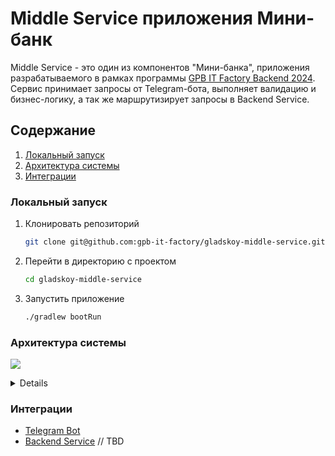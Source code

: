 # Middle Service приложения Мини-банк

Middle Service - это один из компонентов "Мини-банка", приложения разрабатываемого в рамках программы [GPB IT Factory Backend 2024](https://gpb.fut.ru/itfactory/backend).
Сервис принимает запросы от Telegram-бота, выполняет валидацию и бизнес-логику, а так же маршрутизирует запросы в Backend Service.


## Содержание

1. [Локальный запуск](#локальный-запуск)
2. [Архитектура системы](#архитектура-системы)
3. [Интеграции](#интеграции)


### Локальный запуск

1. Клонировать репозиторий
    ```bash
    git clone git@github.com:gpb-it-factory/gladskoy-middle-service.git
    ```
2. Перейти в директорию с проектом
   ```bash
   cd gladskoy-middle-service
3. Запустить приложение
    ```bash
    ./gradlew bootRun
    ```


### Архитектура системы

![](src/main/resources/project/architecture.png)

<details>

```plantuml
@startuml architecture
skinparam sequenceMessageAlign center
skinparam ParticipantPadding 20

participant TelegramBot
participant MiddleService
participant BackendService

TelegramBot -> MiddleService: HTTP request
activate MiddleService

MiddleService --> MiddleService: Validation
TelegramBot <-- MiddleService: HTTP error response, if not valid

MiddleService --> MiddleService: Business logic
activate MiddleService

MiddleService -> BackendService: HTTP request
activate BackendService

BackendService --> MiddleService: HTTP response
deactivate BackendService
deactivate MiddleService

MiddleService --> TelegramBot: HTTP response
deactivate MiddleService

@enduml
```
</details>


### Интеграции

- [Telegram Bot](https://github.com/gpb-it-factory/gladskoy-telegram-bot)
- [Backend Service]() // TBD
